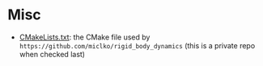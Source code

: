 # Misc

 * [CMakeLists.txt](CMakeLists.txt): the CMake file used by `https://github.com/miclko/rigid_body_dynamics` (this is a private repo when checked last)
